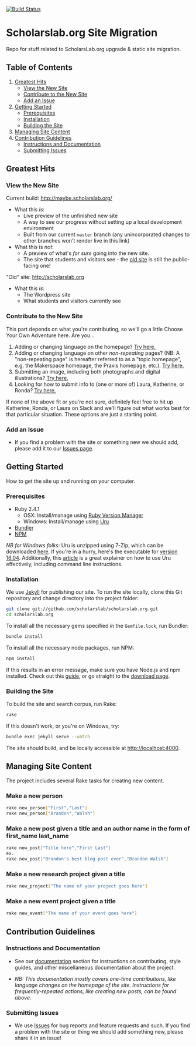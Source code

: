 [![Build Status](https://travis-ci.org/scholarslab/scholarslab.org.svg?branch=master)](https://travis-ci.org/scholarslab/scholarslab.org)
# Scholarslab.org Site Migration

Repo for stuff related to ScholarsLab.org upgrade &amp; static site
migration.

## Table of Contents

1. [Greatest Hits](#greatest-hits)
	* [View the New Site](#view-the-new-site)
	* [Contribute to the New Site](#contribute-to-the-new-site)
	* [Add an Issue](#add-an-issue)
2. [Getting Started](#getting-started)
	* [Prerequisites](#prerequisites)
	* [Installation](#installation)
	* [Building the Site](#building-the-site)
3. [Managing Site Content](#managing-site-content)
4. [Contribution Guidelines](#contribution-guidelines)
	* [Instructions and Documentation](#instructions-and-documentation)
	* [Submitting Issues](#submitting-issues)

## Greatest Hits

### View the New Site

Current build: http://maybe.scholarslab.org/
* What this *is*:
	* Live preview of the unfinished new site
	* A way to see our progress without setting up a local development environment
	* Built from our current `master` branch (any unincorporated changes to other branches won't render live in this link)
* What this is *not*:
	* A preview of what's *for sure* going into the new site.
	* The site that students and visitors see - the [old site](http://scholarslab.org) is still the public-facing one!

"Old" site: http://scholarslab.org
* What this *is*:
	* The Wordpress site
	* What students and visitors currently see

### Contribute to the New Site

This part depends on what you're contributing, so we'll go a little Choose Your Own Adventure here. Are you...

1. Adding or changing language on the homepage? [Try here.](https://github.com/scholarslab/scholarslab.org/blob/master/docs/CONTRIBUTING.md#homepage-contribution)
2. Adding or changing language on other *non-repeating* pages? (NB: A "non-repeating page" is hereafter referred to as a "topic homepage", e.g. the Makerspace homepage, the Praxis homepage, etc.). [Try here.](https://github.com/scholarslab/scholarslab.org/blob/master/docs/CONTRIBUTING.md#topic-page-contribution)
3. Submitting an image, including both photographs and digital illustrations? [Try here.](https://github.com/scholarslab/scholarslab.org/blob/master/docs/CONTRIBUTING.md#image-submission)
4. Looking for how to submit info to (one or more of) Laura, Katherine, or Ronda? [Try here.](https://github.com/scholarslab/scholarslab.org/blob/master/docs/CONTRIBUTING.md#information-submission)

If none of the above fit or you're not sure, definitely feel free to hit up Katherine, Ronda, or Laura on Slack and we'll figure out what works best for that particular situation. These options are just a starting point.

### Add an Issue

* If you find a problem with the site or something new we should add, please add it to our [Issues page](https://github.com/scholarslab/scholarslab.org/issues).

## Getting Started

How to get the site up and running on your computer.

### Prerequisites

- Ruby 2.4.1 
	* OSX: Install/manage using [Ruby Version Manager](https://rvm.io/)
	* Windows: Install/manage using [Uru](https://bitbucket.org/jonforums/uru/wiki/Downloads)
- [Bundler](https://bundler.io/)
- [NPM](https://nodejs.org/en/)

*NB for Windows folks:* Uru is unzipped using 7-Zip, which can be downloaded [here](http://www.7-zip.org/download.html). If you're in a hurry, here's the executable for [version 16.04](http://www.7-zip.org/a/7z1604-x64.exe). Additionally, this [article](https://www.neverletdown.net/2015/08/managing-multiple-ruby-versions-with-uru.html) is a great explainer on how to use Uru effectively, including command line instructions.

### Installation

We use [Jekyll](https://jekyllrb.com) for publishing our site. To run the site locally, clone this Git repository and change directory into the project folder:

```bash
git clone git://github.com/scholarslab/scholarslab.org.git
cd scholarslab.org
```

To install all the necessary gems specified in the `Gemfile.lock`, run Bundler:

```bash
bundle install
```

To install all the necessary node packages, run NPM:
```bash
npm install
```
If this results in an error message, make sure you have Node.js and npm installed. Check out this [guide](http://blog.teamtreehouse.com/install-node-js-npm-mac), or go straight to the [download page](https://nodejs.org/en/).

### Building the Site

To build the site and search corpus, run Rake:
```bash
rake
```

If this doesn't work, or you're on Windows, try:
```bash
bundle exec jekyll serve --watch
```

The site should build, and be locally accessible at [http://localhost:4000](http://localhost:4000).

## Managing Site Content

The project includes several Rake tasks for creating new content.

### Make a new person
```bash
rake new_person["First","Last"]
rake new_person["Brandon","Walsh"]
```

### Make a new post given a title and an author name in the form of first_name last_name
```bash
rake new_post["Title here","First Last"]
ex.
rake new_post["Brandon's best blog post ever","Brandon Walsh"]
```

### Make a new research project given a title
```bash
rake new_project["The name of your project goes here"]
```

### Make a new event project given a title
```bash
rake new_event["The name of your event goes here"]
```


## Contribution Guidelines

### Instructions and Documentation

* See our [documentation](docs/README.md) section for instructions on contributing, style guides, and other miscellaneous documentation about the project. 

* *NB: This documentation mostly covers one-time contributions, like language changes on the homepage of the site. Instructions for frequently-repeated actions, like creating new posts, can be found above.*

### Submitting Issues

* We use [Issues](https://github.com/scholarslab/scholarslab.org/issues) for bug reports and feature requests and such. If you find a problem with the site or thing we should add something new, please share it in an issue!
